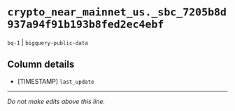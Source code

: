 # `crypto_near_mainnet_us._sbc_7205b8d937a94f91b193b8fed2ec4ebf`
`bq-1` | `bigquery-public-data`

## Column details
* [TIMESTAMP] `last_update`

-------------------------------------------------------------------------------
*Do not make edits above this line.*
